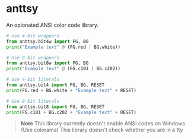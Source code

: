 # anttsy

An opionated ANSI color code library.

```python
# Use 4-bit wrappers
from anttsy.bit4w import FG, BG
print("Example text" @ (FG.red | BG.white))

# Use 8-bit wrappers
from anttsy.bit8w import FG, BG
print("Example text" @ (FG.c101 | BG.c202))

# Use 4-bit literals
from anttsy.bit4 import FG, BG, RESET
print(FG.red + BG.white + "Example text" + RESET)

# Use 8-bit literals
from anttsy.bit8 import FG, BG, RESET
print(FG.c101 + BG.c202 + "Example text" + RESET)
```

> **Note**
> This library currently doesn't enable ANSI codes on Windows (Use colorama)
> This library doesn't check whether you are in a tty
